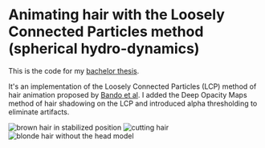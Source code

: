# Animating hair with the Loosely Connected Particles method (spherical hydro-dynamics)
This is the code for my [bachelor thesis](thesis_final.pdf).

It's an implementation of the Loosely Connected Particles (LCP) method of hair animation proposed by [Bando et al](http://web.media.mit.edu/~bandy/hair/EG03hair.pdf).
I added the Deep Opacity Maps method of hair shadowing on the LCP and introduced alpha thresholding to eliminate artifacts.

![brown hair in stabilized position](http://i.imgur.com/n3deDeK.png)
![cutting hair](http://i.imgur.com/IuVuwRj.png)
![blonde hair without the head model](http://i.imgur.com/Rs8NPXt.png)

